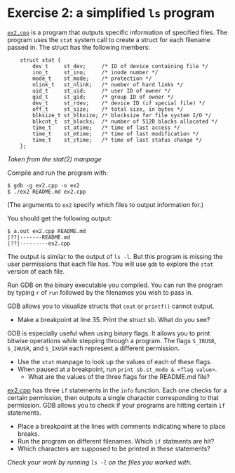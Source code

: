 # Exercise 2: a simplified `ls` program

[`ex2.cpp`](ex2.cpp) is a program that outputs specific information of specified files.
The program uses the `stat` system call to create a struct for each filename passed in.
The struct has the following members:

```
    struct stat {
        dev_t     st_dev;     /* ID of device containing file */
        ino_t     st_ino;     /* inode number */
        mode_t    st_mode;    /* protection */
        nlink_t   st_nlink;   /* number of hard links */
        uid_t     st_uid;     /* user ID of owner */
        gid_t     st_gid;     /* group ID of owner */
        dev_t     st_rdev;    /* device ID (if special file) */
        off_t     st_size;    /* total size, in bytes */
        blksize_t st_blksize; /* blocksize for file system I/O */
        blkcnt_t  st_blocks;  /* number of 512B blocks allocated */
        time_t    st_atime;   /* time of last access */
        time_t    st_mtime;   /* time of last modification */
        time_t    st_ctime;   /* time of last status change */
    };
```
_Taken from the stat(2) manpage_

Compile and run the program with:
```
$ gdb -g ex2.cpp -o ex2
$ ./ex2 README.md ex2.cpp
```
(The arguments to `ex2` specify which files to output information for.)

You should get the following output:
```
$ a.out ex2.cpp README.md
|??|-------README.md
|??|---------ex2.cpp
```

The output is similar to the output of `ls -l`.
But this program is missing the user permissions that each file has.
You will use `gdb` to explore the `stat` version of each file.

Run GDB on the binary executable you compiled. You can run the program by
typing `r` of `run` followed by the filenames you wish to pass in.

GDB allows you to visualize structs that `cout` or `printf()` cannot output.
* Make a breakpoint at line 35. Print the struct sb. What do you see?

GDB is especially useful when using binary flags. It allows you to print
bitwise operations while stepping through a program. The flags `S_IRUSR`,
`S_IWUSR`, and `S_IXUSR` each represent a different permission.
* Use the `stat` manpage to look up the values of each of these flags.
* When paused at a breakpoint, run `print sb.st_mode & <flag value>`.
  * What are the values of the three flags for the README.md file?

[ex2.cpp](ex2.cpp) has three `if` statements in the `info` function.
Each one checks for a certain permission, then outputs a single character
corresponding to that permission. GDB allows you to check if your
programs are hitting certain `if` statements.
* Place a breakpoint at the lines with comments indicating where to place breaks.
* Run the program on different filenames. Which `if` statments are hit?
* Which characters are supposed to be printed in these statements?

_Check your work by running `ls -l` on the files you worked with._
